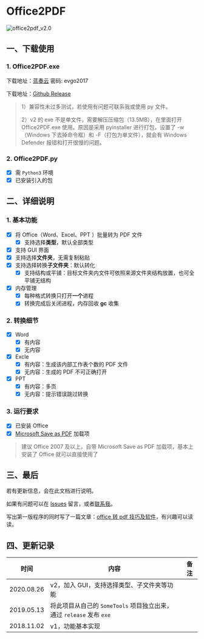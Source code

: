 # Office2PDF

![office2pdf_v2.0](https://evgo-public.oss-cn-shanghai.aliyuncs.com/repo/office2pdf/office2pdf_v2.png)

## 一、下载使用

### 1. Office2PDF.exe

下载地址：[蓝奏云](https://evgo2017.lanzous.com/s/office2pdf) 密码: evgo2017

下载地址：[Github Release](https://github.com/evgo2017/Office2PDF/releases)

> 1）兼容性未过多测试，若使用有问题可联系我或使用 py 文件。
>
> 2）v2 的 exe 不是单文件，需要解压压缩包（13.5MB），在里面打开 Office2PDF.exe 使用。原因是采用 pyinstaller 进行打包，设置了 -w（Windows 下去掉命令框）和 -F（打包为单文件），就会有 Windows Defender 报错和打开很慢的问题。

### 2. Office2PDF.py

- [x] 需 `Python3` 环境
- [x] 已安装引入的包

## 二、详细说明

### 1. 基本功能


- [x] 将 Office（Word、Excel、PPT ）批量转为 PDF 文件
  - [x] 支持选择**类型**，默认全部类型
- [x] 支持 GUI 界面
- [x] 支持选择**文件夹**，无需复制粘贴
- [x] 支持选择转换**子文件夹**：默认转化
  - [x] 支持结构或平铺：目标文件夹内文件可依照来源文件夹结构放置，也可全平铺无结构
- [x] 内存管理
  - [x] 每种格式转换只打开**一个**进程
  - [x] 转换完成后关闭进程，内存回收 **gc** 收集

### 2. 转换细节

- [x] Word
  - [x] 有内容
  - [x] 无内容
- [x] Excle
  - [x] 有内容：生成该内部工作表个数的 PDF 文件
  - [x] 无内容：生成的 PDF 不可正确打开
- [x] PPT
  - [x] 有内容：多页
  - [x] 无内容：提示错误跳过转换

### 3. 运行要求

- [x] 已安装 Office
- [x] [Microsoft Save as PDF](<https://www.microsoft.com/zh-cn/download/details.aspx?id=7> ) 加载项

> 建议 Office 2007 及以上，自带 Microsoft Save as PDF 加载项，基本上安装了 Office 就可以直接使用了

## 三、最后

若有更新信息，会在此文档进行说明。

如果有问题可以在 [Issues](https://github.com/evgo2017/Office2PDF/issues) 留言，或者[联系我](https://evgo2017.com/link)。

写出第一版程序的同时写了一篇文章：[office 转 pdf 技巧及软件](<https://mp.weixin.qq.com/s?__biz=MzIwMjk2MTQ1MQ==&mid=2247484268&idx=1&sn=80bf791cae04e836b25525e3039fa3ff&chksm=96d7e428a1a06d3eb0ba59c98b5f772ca621792cda53abef70218d94ac1239d2c2fb71a8b539#rd> )，有兴趣可以读读。

## 四、更新记录

| 时间       | 内容                                                         | 备注 |
| ---------- | ------------------------------------------------------------ | ---- |
| 2020.08.26 | v2，加入 GUI，支持选择类型、子文件夹等功能                   |      |
| 2019.05.13 | 将此项目从自己的 `SomeTools` 项目独立出来，通过 `release` 发布 `exe` |      |
| 2018.11.02 | v1，功能基本实现                                             |      |
